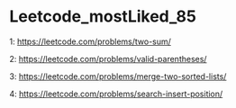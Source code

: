# Leetcode_mostLiked_85
1: https://leetcode.com/problems/two-sum/

2: https://leetcode.com/problems/valid-parentheses/

3: https://leetcode.com/problems/merge-two-sorted-lists/

4: https://leetcode.com/problems/search-insert-position/
